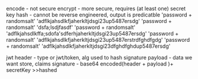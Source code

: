encode - not secure
encrypt - more secure, requires (at least one) secret key
hash - cannot be reverse engineered, output is predicatble
    'password + randomsalt' 'adflkjahsdlkfjaherkltjdsgi23up5487ersdg'
    'password + randomsalt' 'dsfa;lsdjfasdf'
    'password + randomsalt' 'adflkjahsdlkffa;sdofa'sdferhjaherkltjdsgi23up5487ersdg'
    'password + randomsalt' 'adflkjahsdlkfjaherkltjdsgi23up5487erstrdfghdfgdg'
    'password + randomsalt' 'adflkjahsdlkfjaherkltjdsgi23dfghdfghdup5487ersdg'
    

jwt
    header - type or jwt/token, alg used to hash signature
    payload - data we want store, claims
    signature - base64 encoded(header + payload )+ secretKey >>hashed

    